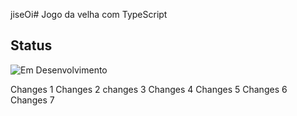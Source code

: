 jiseOi# Jogo da velha com TypeScript

## Status

![Em Desenvolvimento](http://img.shields.io/static/v1?label=STATUS&message=EM%20DESENVOLVIMENTO&color=RED&style=for-the-badge)

Changes 1
Changes 2
changes 3
Changes 4
Changes 5
Changes 6
Changes 7
